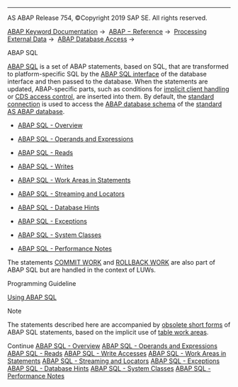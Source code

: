   

* * *

AS ABAP Release 754, ©Copyright 2019 SAP SE. All rights reserved.

[ABAP Keyword Documentation](javascript:call_link\('abenabap.htm'\)) →  [ABAP − Reference](javascript:call_link\('abenabap_reference.htm'\)) →  [Processing External Data](javascript:call_link\('abenabap_language_external_data.htm'\)) →  [ABAP Database Access](javascript:call_link\('abenabap_sql.htm'\)) → 

ABAP SQL

[ABAP SQL](javascript:call_link\('abenopen_sql_glosry.htm'\) "Glossary Entry") is a set of ABAP statements, based on SQL, that are transformed to platform-specific SQL by the [ABAP SQL interface](javascript:call_link\('abenopen_sql_interface_glosry.htm'\) "Glossary Entry") of the database interface and then passed to the database. When the statements are updated, ABAP-specific parts, such as conditions for [implicit client handling](javascript:call_link\('abenopen_sql_client_handling.htm'\)) or [CDS access control](javascript:call_link\('abencds_access_control_glosry.htm'\) "Glossary Entry"), are inserted into them. By default, the [standard connection](javascript:call_link\('abenstandard_db_connection_glosry.htm'\) "Glossary Entry") is used to access the [ABAP database schema](javascript:call_link\('abenabap_db_schema_glosry.htm'\) "Glossary Entry") of the [standard AS ABAP database](javascript:call_link\('abenstandard_db_glosry.htm'\) "Glossary Entry").

-   [ABAP SQL - Overview](javascript:call_link\('abenopen_sql_oview.htm'\))

-   [ABAP SQL - Operands and Expressions](javascript:call_link\('abenopen_sql_operands.htm'\))

-   [ABAP SQL - Reads](javascript:call_link\('abenopen_sql_reading.htm'\))

-   [ABAP SQL - Writes](javascript:call_link\('abenopen_sql_writing.htm'\))

-   [ABAP SQL - Work Areas in Statements](javascript:call_link\('abenopen_sql_wa.htm'\))

-   [ABAP SQL - Streaming and Locators](javascript:call_link\('abenstreams_locators.htm'\))

-   [ABAP SQL - Database Hints](javascript:call_link\('abenosql_db_hints.htm'\))

-   [ABAP SQL - Exceptions](javascript:call_link\('abenopensql_exceptions.htm'\))

-   [ABAP SQL - System Classes](javascript:call_link\('abencl_osql.htm'\))

-   [ABAP SQL - Performance Notes](javascript:call_link\('abenopen_sql_perfo.htm'\))

The statements [COMMIT WORK](javascript:call_link\('abapcommit.htm'\)) and [ROLLBACK WORK](javascript:call_link\('abapcommit.htm'\)) are also part of ABAP SQL but are handled in the context of LUWs.

Programming Guideline

[Using ABAP SQL](javascript:call_link\('abendatabase_access_guidl.htm'\) "Guideline")

Note

The statements described here are accompanied by [obsolete short forms](javascript:call_link\('abenopen_sql_obsolete.htm'\)) of ABAP SQL statements, based on the implicit use of [table work areas](javascript:call_link\('abentable_work_area_glosry.htm'\) "Glossary Entry").

Continue
[ABAP SQL - Overview](javascript:call_link\('abenopen_sql_oview.htm'\))
[ABAP SQL - Operands and Expressions](javascript:call_link\('abenopen_sql_operands.htm'\))
[ABAP SQL - Reads](javascript:call_link\('abenopen_sql_reading.htm'\))
[ABAP SQL - Write Accesses](javascript:call_link\('abenopen_sql_writing.htm'\))
[ABAP SQL - Work Areas in Statements](javascript:call_link\('abenopen_sql_wa.htm'\))
[ABAP SQL - Streaming and Locators](javascript:call_link\('abenstreams_locators.htm'\))
[ABAP SQL - Exceptions](javascript:call_link\('abenopensql_exceptions.htm'\))
[ABAP SQL - Database Hints](javascript:call_link\('abenosql_db_hints.htm'\))
[ABAP SQL - System Classes](javascript:call_link\('abencl_osql.htm'\))
[ABAP SQL - Performance Notes](javascript:call_link\('abenopen_sql_perfo.htm'\))